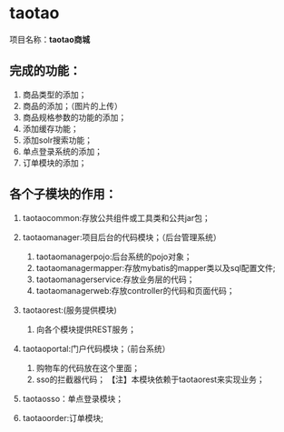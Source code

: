 # taotao
项目名称：**taotao商城**

## 完成的功能：
1. 商品类型的添加；
2. 商品的添加；（图片的上传）
3. 商品规格参数的功能的添加；
4. 添加缓存功能；
5. 添加solr搜索功能；
6. 单点登录系统的添加；
7. 订单模块的添加；


## 各个子模块的作用：
1. taotaocommon:存放公共组件或工具类和公共jar包；

2. taotaomanager:项目后台的代码模块；（后台管理系统）
    1. taotaomanagerpojo:后台系统的pojo对象；
    2. taotaomanagermapper:存放mybatis的mapper类以及sql配置文件;
    3. taotaomanagerservice:存放业务层的代码；
    4. taotaomanagerweb:存放controller的代码和页面代码；
    
3. taotaorest:(服务提供模块)
    1. 向各个模块提供REST服务；
    
4. taotaoportal:门户代码模块；（前台系统）
    1. 购物车的代码放在这个里面；
    2. sso的拦截器代码；
    【注】本模块依赖于taotaorest来实现业务；

5. taotaosso：单点登录模块；
6. taotaoorder:订单模块;
  